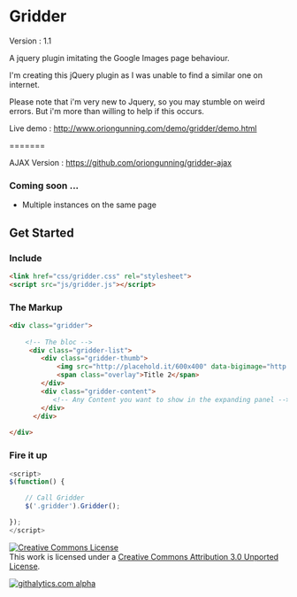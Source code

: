 Gridder
=======

Version : 1.1

A jquery plugin imitating the Google Images page behaviour.  

I'm creating this jQuery plugin as I was unable to find a similar one on internet. 

Please note that i'm very new to Jquery, so you may stumble on weird errors. But i'm more than willing to help if this occurs.

Live demo : http://www.oriongunning.com/demo/gridder/demo.html

=======

AJAX Version : https://github.com/oriongunning/gridder-ajax

### Coming soon ...
* Multiple instances on the same page

## Get Started

### Include
```html
<link href="css/gridder.css" rel="stylesheet">
<script src="js/gridder.js"></script>
```

### The Markup
```html
<div class="gridder">
	
	<!-- The bloc -->
  	 <div class="gridder-list">
		<div class="gridder-thumb">
		    <img src="http://placehold.it/600x400" data-bigimage="http://placehold.it/600x400" />
		    <span class="overlay">Title 2</span>
		</div>
		<div class="gridder-content">
		   <!-- Any Content you want to show in the expanding panel -->
		</div>
	  </div>
	
</div>
```

### Fire it up
```javascript
<script>
$(function() {

	// Call Gridder
	$('.gridder').Gridder();

});
</script>
```

<a rel="license" href="http://creativecommons.org/licenses/by/3.0/"><img alt="Creative Commons License" style="border-width:0" src="http://i.creativecommons.org/l/by/3.0/88x31.png" /></a><br />This work is licensed under a <a rel="license" href="http://creativecommons.org/licenses/by/3.0/">Creative Commons Attribution 3.0 Unported License</a>.

[![githalytics.com alpha](https://cruel-carlota.pagodabox.com/e1b01c4e1624d83a7dc71aecd50575dc "githalytics.com")](http://githalytics.com/oriongunning/gridder)

